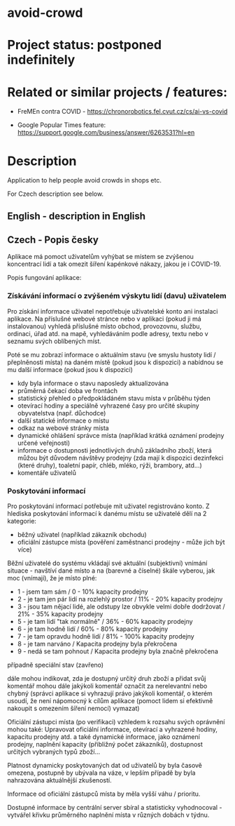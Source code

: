 # avoid-crowd

# Project status: postponed indefinitely

# Related or similar projects / features:

- FreMEn contra COVID - https://chronorobotics.fel.cvut.cz/cs/ai-vs-covid

- Google Popular Times feature: https://support.google.com/business/answer/6263531?hl=en

# Description
Application to help people avoid crowds in shops etc.

For Czech description see below.

## English - description in English

## Czech - Popis česky

Aplikace má pomoct uživatelům vyhýbat se místem se zvýšenou koncentrací lidí
a tak omezit šíření kapénkové nákazy, jakou je i COVID-19.

Popis fungování aplikace:

### Získávání informací o zvýšeném výskytu lidí (davu) uživatelem

Pro získání informace uživatel nepotřebuje uživatelské konto ani instalaci aplikace.
Na příslušné webové stránce nebo v aplikaci (pokud ji má instalovanou) vyhledá příslušné místo
obchod, provozovnu, službu, ordinaci, úřad atd. na mapě, vyhledáváním podle adresy, textu nebo v seznamu svých oblíbených míst.

Poté se mu zobrazí informace o aktuálním stavu (ve smyslu hustoty lidí / přeplněnosti místa)
na daném místě (pokud jsou k dispozici)
a nabídnou se mu další informace (pokud jsou k dispozici)
- kdy byla informace o stavu naposledy aktualizována
- průměrná čekací doba ve frontách
- statistický přehled o předpokládáném stavu místa v průběhu týden
- otevírací hodiny a speciálně vyhrazené časy pro určité skupiny obyvatelstva (např. důchodce)
- další statické informace o místu
- odkaz na webové stránky místa
- dynamické ohlášení správce místa (například krátká oznámení prodejny určené veřejnosti)
- informace o dostupnosti jednotlivých druhů základního zboží, která můžou být důvodem návštěvy prodejny
(zda mají k dispozici dezinfekci (které druhy), toaletní papír, chléb, mléko, rýži, brambory, atd...)
- komentáře uživatelů

### Poskytování informací 

Pro poskytování informací potřebuje mít uživatel registrováno konto.
Z hlediska poskytování informací k danému místu se uživatelé dělí na 2 kategorie:
- běžný uživatel (například zákazník obchodu)
- oficiální zástupce místa (pověření zaměstnanci prodejny - může jich být více)

Běžní uživatelé do systému vkládají své aktuální (subjektivní) vnímání situace - navštíví dané místo a na (barevné a číselné) škále vyberou, jak moc (vnímají), že je místo plné: 
- 1 - jsem tam sám / 0 - 10% kapacity prodejny
- 2 - je tam jen pár lidí na rozlehlý prostor / 11% - 20% kapacity prodejny
- 3 - jsou tam nějací lidé, ale odstupy lze obvykle velmi dobře dodržovat / 21% - 35% kapacity prodejny
- 5 - je tam lidí "tak normálně" / 36% - 60% kapacity prodejny
- 6 - je tam hodně lidí / 60% - 80% kapacity prodejny
- 7 - je tam opravdu hodně lidí / 81% - 100% kapacity prodejny
- 8 - je tam narváno / Kapacita prodejny byla překročena
- 9 - nedá se tam pohnout / Kapacita prodejny byla značně překročena

případně speciální stav (zavřeno)

dále mohou indikovat, zda je dostupný určitý druh zboží
a přidat svůj komentář
mohou dále jakýkoli komentář označit za nerelevantní nebo chybný
(správci aplikace si vyhrazují právo jakýkoli komentář, o kterém usoudí, 
že není nápomocný k cílům aplikace (pomoct lidem si efektivně nakoupit s omezením šíření nemocí)
vymazat)

Oficiální zástupci místa (po verifikaci) vzhledem k rozsahu svých oprávnění mohou také:
Upravovat oficiální informace, otevírací a vyhrazené hodiny, kapacitu prodejny atd.
a také dynamické informace, jako oznámení prodejny, naplnění kapacity (přibližný počet zákazníků),
dostupnost určitých vybraných typů zboží...

Platnost dynamicky poskytovaných dat od uživatelů by byla časově omezena, postupně by ubývala na váze,
v lepším případě by byla nahrazována aktuálnější zkušeností.

Informace od oficiální zástupců místa by měla vyšší váhu / prioritu.

Dostupné informace by centrální server sbíral a statisticky vyhodnocoval - vytvářel křivku průměrného naplnění místa v různých dobách v týdnu.


